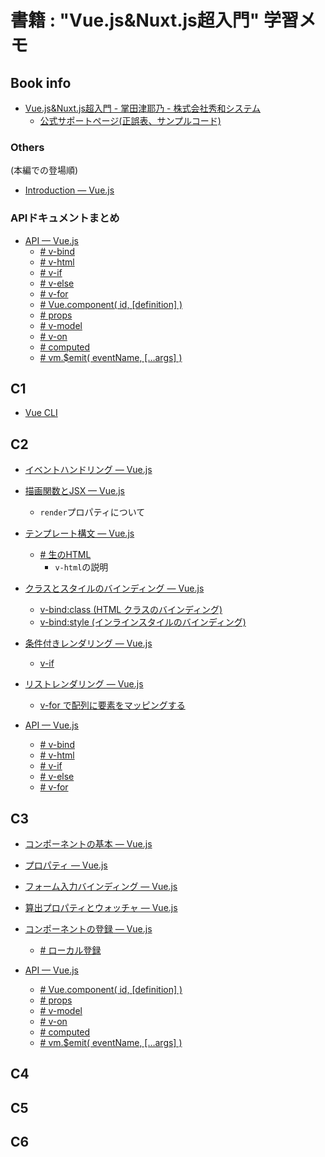 # 書籍 : "Vue.js&Nuxt.js超入門" 学習メモ

## Book info

- [Vue.js&Nuxt.js超入門 - 掌田津耶乃 - 株式会社秀和システム](https://www.shuwasystem.co.jp/book/9784798056593.html)
  - [公式サポートページ(正誤表、サンプルコード)](https://www.shuwasystem.co.jp/support/7980html/5659.html)

### Others

(本編での登場順)

- [Introduction — Vue.js](https://vuejs.org/v2/guide/)

### APIドキュメントまとめ

- [API — Vue.js](https://jp.vuejs.org/v2/api/)
  - [# v-bind](https://jp.vuejs.org/v2/api/#v-bind)
  - [# v-html](https://jp.vuejs.org/v2/api/#v-html)
  - [# v-if](https://jp.vuejs.org/v2/api/#v-if)
  - [# v-else](https://jp.vuejs.org/v2/api/#v-else)
  - [# v-for](https://jp.vuejs.org/v2/api/#v-for)
  - [# Vue.component( id, [definition] )](https://jp.vuejs.org/v2/api/#Vue-component)
  - [# props](https://jp.vuejs.org/v2/api/#props)
  - [# v-model](https://jp.vuejs.org/v2/api/#v-model)
  - [# v-on](https://jp.vuejs.org/v2/api/#v-on)
  - [# computed](https://jp.vuejs.org/v2/api/#computed)
  - [# vm.$emit( eventName, […args] )](https://jp.vuejs.org/v2/api/#vm-emit)

## C1

- [Vue CLI](https://cli.vuejs.org/)

## C2

- [イベントハンドリング — Vue.js](https://jp.vuejs.org/v2/guide/events.html)

- [描画関数とJSX — Vue.js](https://jp.vuejs.org/v2/guide/render-function.html)
  - ``render``プロパティについて

- [テンプレート構文 — Vue.js](https://jp.vuejs.org/v2/guide/syntax.html)
  - [# 生のHTML](https://jp.vuejs.org/v2/guide/syntax.html#%E7%94%9F%E3%81%AE-HTML)
    - ``v-html``の説明

- [クラスとスタイルのバインディング — Vue.js](https://jp.vuejs.org/v2/guide/class-and-style.html)
  - [v-bind:class (HTML クラスのバインディング)](https://jp.vuejs.org/v2/guide/class-and-style.html#HTML-%E3%82%AF%E3%83%A9%E3%82%B9%E3%81%AE%E3%83%90%E3%82%A4%E3%83%B3%E3%83%87%E3%82%A3%E3%83%B3%E3%82%B0)
  - [v-bind:style (インラインスタイルのバインディング)](https://jp.vuejs.org/v2/guide/class-and-style.html#%E3%82%A4%E3%83%B3%E3%83%A9%E3%82%A4%E3%83%B3%E3%82%B9%E3%82%BF%E3%82%A4%E3%83%AB%E3%81%AE%E3%83%90%E3%82%A4%E3%83%B3%E3%83%87%E3%82%A3%E3%83%B3%E3%82%B0)

- [条件付きレンダリング — Vue.js](https://jp.vuejs.org/v2/guide/conditional.html)
  - [v-if](https://jp.vuejs.org/v2/guide/conditional.html#v-if)

- [リストレンダリング — Vue.js](https://jp.vuejs.org/v2/guide/list.html#v-for-%E3%81%A7%E9%85%8D%E5%88%97%E3%81%AB%E8%A6%81%E7%B4%A0%E3%82%92%E3%83%9E%E3%83%83%E3%83%94%E3%83%B3%E3%82%B0%E3%81%99%E3%82%8B)
  - [v-for で配列に要素をマッピングする](https://jp.vuejs.org/v2/guide/list.html#v-for-%E3%81%A7%E9%85%8D%E5%88%97%E3%81%AB%E8%A6%81%E7%B4%A0%E3%82%92%E3%83%9E%E3%83%83%E3%83%94%E3%83%B3%E3%82%B0%E3%81%99%E3%82%8B)

- [API — Vue.js](https://jp.vuejs.org/v2/api/)
  - [# v-bind](https://jp.vuejs.org/v2/api/#v-bind)
  - [# v-html](https://jp.vuejs.org/v2/api/#v-html)
  - [# v-if](https://jp.vuejs.org/v2/api/#v-if)
  - [# v-else](https://jp.vuejs.org/v2/api/#v-else)
  - [# v-for](https://jp.vuejs.org/v2/api/#v-for)

## C3

- [コンポーネントの基本 — Vue.js](https://jp.vuejs.org/v2/guide/components.html)

- [プロパティ — Vue.js](https://jp.vuejs.org/v2/guide/components-props.html)

- [フォーム入力バインディング — Vue.js](https://jp.vuejs.org/v2/guide/forms.html)

- [算出プロパティとウォッチャ — Vue.js](https://jp.vuejs.org/v2/guide/computed.html#%E5%9F%BA%E6%9C%AC%E7%9A%84%E3%81%AA%E4%BE%8B)

- [コンポーネントの登録 — Vue.js](https://jp.vuejs.org/v2/guide/components-registration.html)
  - [# ローカル登録](https://jp.vuejs.org/v2/guide/components-registration.html#%E3%83%AD%E3%83%BC%E3%82%AB%E3%83%AB%E7%99%BB%E9%8C%B2)

- [API — Vue.js](https://jp.vuejs.org/v2/api/)
  - [# Vue.component( id, [definition] )](https://jp.vuejs.org/v2/api/#Vue-component)
  - [# props](https://jp.vuejs.org/v2/api/#props)
  - [# v-model](https://jp.vuejs.org/v2/api/#v-model)
  - [# v-on](https://jp.vuejs.org/v2/api/#v-on)
  - [# computed](https://jp.vuejs.org/v2/api/#computed)
  - [# vm.$emit( eventName, […args] )](https://jp.vuejs.org/v2/api/#vm-emit)

## C4

## C5

## C6

